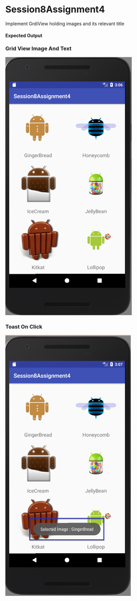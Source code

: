 # Session8Assignment4
Implement GrdiView holding images and its relevant title

<h4> Expected Output </h4>

<h3> Grid View Image And Text </h3>

![](https://github.com/sivaramgollapudi/Session8Assignment4/blob/master/Session8Assignment4_CustomGridView_ImageAndText.png)


<h3> Toast On Click </h3>

![](https://github.com/sivaramgollapudi/Session8Assignment4/blob/master/Session8Assignment4_CustomGridView_OnClickToast.png)
